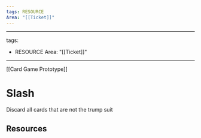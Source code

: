 ```yaml
---
tags: RESOURCE
Area: "[[Ticket]]"
---
```

---
tags:
  - RESOURCE
Area: "[[Ticket]]"
---

[[Card Game Prototype]]
# Slash
Discard all cards that are not the trump suit

## Resources
